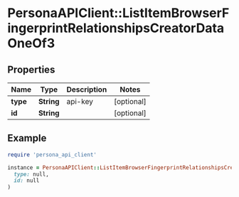 # PersonaAPIClient::ListItemBrowserFingerprintRelationshipsCreatorDataOneOf3

## Properties

| Name | Type | Description | Notes |
| ---- | ---- | ----------- | ----- |
| **type** | **String** | api-key | [optional] |
| **id** | **String** |  | [optional] |

## Example

```ruby
require 'persona_api_client'

instance = PersonaAPIClient::ListItemBrowserFingerprintRelationshipsCreatorDataOneOf3.new(
  type: null,
  id: null
)
```

